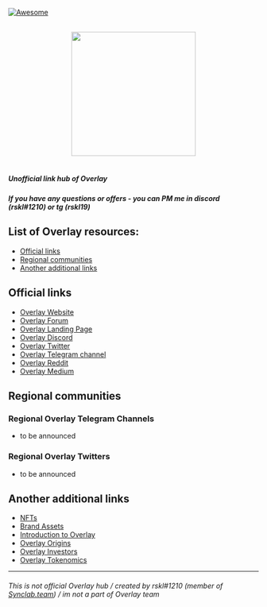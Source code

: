 [![Awesome](https://awesome.re/badge.svg)](https://awesome.re)

<p align="center">
  <br>
  <img width="250" src="https://i.imgur.com/d3GYIid.png?" >
  <br>
  <br>
</p>

##### Unofficial link hub of Overlay 
##### If you have any questions or offers - you can PM me in discord (rskl#1210) or tg (rskl19)

## List of Overlay resources:
- [Official links](#official-links)
- [Regional communities](#regional-communities)
- [Another additional links](#another-additional-links)

## Official links


- [Overlay Website](https://y.at/♋🏛️♋)
- [Overlay Forum](https://gov.overlay.market/)
- [Overlay Landing Page](https://overlay.market/)
- [Overlay Discord](https://discord.gg/w5Z8Fen9WP)
- [Overlay Twitter](https://twitter.com/OverlayProtocol)
- [Overlay Telegram channel](https://t.me/joinchat/Vh4ghHUTZI53z5OH)
- [Overlay Reddit](https://www.reddit.com/r/Overlay_Protocol/)
- [Overlay Medium](https://medium.com/overlay-protocol)



## Regional communities

### Regional Overlay Telegram Channels

- to be announced


### Regional Overlay Twitters

- to be announced

## Another additional links

- [NFTs](https://opensea.io/collection/overlay-early-contributors)
- [Brand Assets](http://bit.ly/Overlaybrand2RLe0SP)
- [Introduction to Overlay](https://medium.com/overlay-protocol/introducing-overlay-a4a3c0cfeab0)
- [Overlay Origins](https://medium.com/overlay-protocol/origin-myth-of-overlay-13c92c30be6f)
- [Overlay Investors](https://medium.com/overlay-protocol/announcing-overlay-investors-49f40610f9cf)
- [Overlay Tokenomics](vs)


------
###### This is not official Overlay hub / created by rskl#1210 (member of [Synclab.team](https://synclab.team/)) / im not a part of Overlay team
